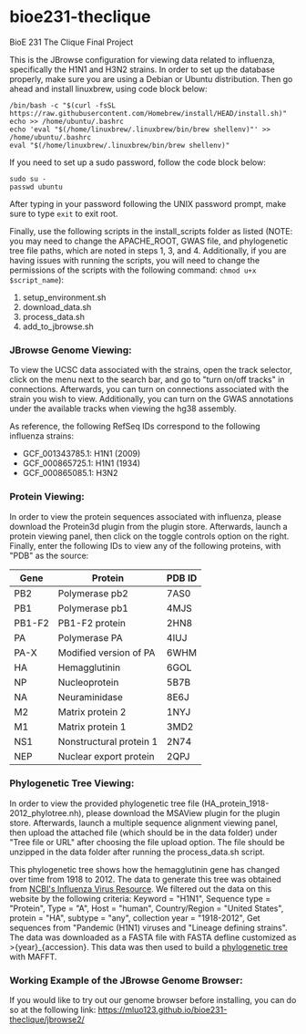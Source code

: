 # bioe231-theclique
BioE 231 The Clique Final Project

This is the JBrowse configuration for viewing data related to influenza, specifically the H1N1 and H3N2 strains. In order to set up the database properly, make sure you are using a Debian or Ubuntu distribution. Then go ahead and install linuxbrew, using code block below:
```
/bin/bash -c "$(curl -fsSL https://raw.githubusercontent.com/Homebrew/install/HEAD/install.sh)"
echo >> /home/ubuntu/.bashrc
echo 'eval "$(/home/linuxbrew/.linuxbrew/bin/brew shellenv)"' >> /home/ubuntu/.bashrc
eval "$(/home/linuxbrew/.linuxbrew/bin/brew shellenv)"
```
If you need to set up a sudo password, follow the code block below:
```
sudo su -
passwd ubuntu 
```
After typing in your password following the UNIX password prompt, make sure to type ```exit``` to exit root.

Finally, use the following scripts in the install_scripts folder as listed (NOTE: you may need to change the APACHE_ROOT, GWAS file, and phylogenetic tree file paths, which are noted in steps 1, 3, and 4. Additionally, if you are having issues with running the scripts, you will need to change the permissions of the scripts with the following command: ```chmod u+x $script_name```):
1. setup_environment.sh
2. download_data.sh
3. process_data.sh
4. add_to_jbrowse.sh

### JBrowse Genome Viewing:

To view the UCSC data associated with the strains, open the track selector, click on the menu next to the search bar, and go to "turn on/off tracks" in connections. Afterwards, you can turn on connections associated with the strain you wish to view. Additionally, you can turn on the GWAS annotations under the available tracks when viewing the hg38 assembly.

As reference, the following RefSeq IDs correspond to the following influenza strains:
- GCF_001343785.1: H1N1 (2009)
- GCF_000865725.1: H1N1 (1934)
- GCF_000865085.1: H3N2

### Protein Viewing:
In order to view the protein sequences associated with influenza, please download the Protein3d plugin from the plugin store. Afterwards, launch a protein viewing panel, then click on the toggle controls option on the right. Finally, enter the following IDs to view any of the following proteins, with "PDB" as the source:

| Gene   | Protein                   | PDB ID                                                                 |
|--------|---------------------------|------------------------------------------------------------------------|
| PB2    | Polymerase pb2            | 7AS0                           |
| PB1    | Polymerase pb1            | 4MJS                       |
| PB1-F2 | PB1-F2 protein            | 2HN8                         |
| PA     | Polymerase PA             | 4IUJ                         |
| PA-X   | Modified version of PA    | 6WHM                        |
| HA     | Hemagglutinin             | 6GOL                        |
| NP     | Nucleoprotein             | 5B7B                         |
| NA     | Neuraminidase             | 8E6J                       |
| M2     | Matrix protein 2          | 1NYJ                          |
| M1     | Matrix protein 1          | 3MD2                         |
| NS1    | Nonstructural protein 1   | 2N74                         |
| NEP    | Nuclear export protein    | 2QPJ                         |

### Phylogenetic Tree Viewing:
In order to view the provided phylogenetic tree file (HA_protein_1918-2012_phylotree.nh), please download the MSAView plugin for the plugin store. Afterwards, launch a multiple sequence alignment viewing panel, then upload the attached file (which should be in the data folder) under "Tree file or URL" after choosing the file upload option. The file should be unzipped in the data folder after running the process_data.sh script. 

This phylogenetic tree shows how the hemagglutinin gene has changed over time from 1918 to 2012. The data to generate this tree was obtained from <a href="https://www.ncbi.nlm.nih.gov/genomes/FLU/Database/nph-select.cgi?go=database/">NCBI's Influenza Virus Resource</a>. We filtered out the data on this website by the following criteria: Keyword = "H1N1", Sequence type = "Protein", Type = "A", Host = "human", Country/Region = "United States", protein = "HA", subtype = "any", collection year = "1918-2012", Get sequences from "Pandemic (H1N1) viruses and "Lineage defining strains". The data was downloaded as a FASTA file with FASTA defline customized as >{year}_{accession}. This data was then used to build a <a href="https://mafft.cbrc.jp/alignment/server/">phylogenetic tree</a> with MAFFT. 



### Working Example of the JBrowse Genome Browser:
If you would like to try out our genome browser before installing, you can do so at the following link: <a href="https://mluo123.github.io/bioe231-theclique/jbrowse2/">https://mluo123.github.io/bioe231-theclique/jbrowse2/</a>
